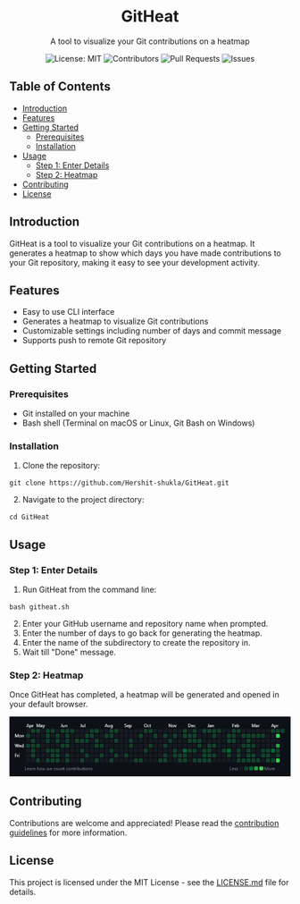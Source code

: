 <h1 align="center">GitHeat</h1>
<p align="center">A tool to visualize your Git contributions on a heatmap</p>

<p align="center">
  <img src="https://img.shields.io/badge/License-MIT-blue.svg" alt="License: MIT">
  <img src="https://img.shields.io/github/contributors/hershit-shukla/GitHeat.svg" alt="Contributors">
  <img src="https://img.shields.io/github/issues-pr/hershit-shukla/GitHeat.svg" alt="Pull Requests">
  <img src="https://img.shields.io/github/issues/hershit-shukla/GitHeat.svg" alt="Issues">
</p>

## Table of Contents
- [Introduction](#introduction)
- [Features](#features)
- [Getting Started](#getting-started)
  - [Prerequisites](#prerequisites)
  - [Installation](#installation)
- [Usage](#usage)
  - [Step 1: Enter Details](#step-1-enter-details)
  - [Step 2: Heatmap](#step-2-heatmap)
- [Contributing](#contributing)
- [License](#license)

## Introduction
GitHeat is a tool to visualize your Git contributions on a heatmap. It generates a heatmap to show which days you have made contributions to your Git repository, making it easy to see your development activity.

## Features
- Easy to use CLI interface
- Generates a heatmap to visualize Git contributions
- Customizable settings including number of days and commit message
- Supports push to remote Git repository

## Getting Started
### Prerequisites
- Git installed on your machine
- Bash shell (Terminal on macOS or Linux, Git Bash on Windows)

### Installation
1. Clone the repository:
```
git clone https://github.com/Hershit-shukla/GitHeat.git
```
2. Navigate to the project directory:
```
cd GitHeat
```

## Usage
### Step 1: Enter Details
1. Run GitHeat from the command line:
```
bash githeat.sh
```
2. Enter your GitHub username and repository name when prompted.
3. Enter the number of days to go back for generating the heatmap.
4. Enter the name of the subdirectory to create the repository in.
5. Wait till "Done" message.

### Step 2: Heatmap
Once GitHeat has completed, a heatmap will be generated and opened in your default browser.

![heatmap](./img/HeatMap.PNG)

## Contributing
Contributions are welcome and appreciated! Please read the [contribution guidelines](./CONTRIBUTING.md) for more information.

## License
This project is licensed under the MIT License - see the [LICENSE.md](./LICENSE.md) file for details.
